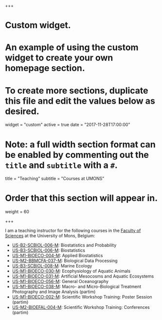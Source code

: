 +++
# Custom widget.
# An example of using the custom widget to create your own homepage section.
# To create more sections, duplicate this file and edit the values below as desired.
widget = "custom"
active = true
date = "2017-11-28T17:00:00"

# Note: a full width section format can be enabled by commenting out the `title` and `subtitle` with a `#`.
title = "Teaching"
subtitle = "Courses at UMONS"

# Order that this section will appear in.
weight = 60

+++

I am a teaching instructor for the following courses in the [Faculty of Sciences](http://portail.umons.ac.be/fr/universite/facultes/fs/enseignement/pages/pde_fs.aspx) at the University of Mons, Belgium:

- [US-B2-SCBIOL-006-M](http://applications.umons.ac.be/web/en/pde/2017-2018/ue/US-B2-SCBIOL-006-M.htm): Biostatistics and Probability
- [US-B3-SCBIOL-006-M](http://applications.umons.ac.be/web/en/pde/2017-2018/ue/US-B3-SCBIOL-006-M.htm): Biostatistics
- [US-M1-BIOECO-004-M](http://applications.umons.ac.be/web/en/pde/2017-2018/ue/US-M1-BIOECO-004-M.htm): Applied Biostatistics
- [US-M2-BBMCFA-037-M](http://applications.umons.ac.be/web/en/pde/2017-2018/ue/US-M2-BBMCFA-037-M.htm): Biological Data Processing
- [US-B3-SCBIOL-008-M](http://applications.umons.ac.be/web/en/pde/2017-2018/ue/US-B3-SCBIOL-008-M.htm): Marine Ecology
- [US-M1-BIOECO-030-M](http://applications.umons.ac.be/web/en/pde/2017-2018/ue/US-M1-BIOECO-030-M.htm): Ecophysiology of Aquatic Animals
- [US-M1-BIOECO-031-M](http://applications.umons.ac.be/web/en/pde/2017-2018/ue/US-M1-BIOECO-031-M.htm): Artificial Mesocosms and Aquatic Ecosystems
- [US-M1-BIOECO-056-M](http://applications.umons.ac.be/web/en/pde/2017-2018/ue/US-M1-BIOECO-056-M.htm): General Oceanography
- [US-M1-BIOECO-038-M](http://applications.umons.ac.be/web/en/pde/2017-2018/ue/US-M1-BIOECO-038-M.htm): Macro- and Micro-Biological Treatment Photography and Image Analysis (partim)
- [US-M1-BIOECO-002-M](http://applications.umons.ac.be/web/en/pde/2017-2018/ue/US-M1-BIOECO-002-M.htm): Scientific Workshop Training: Poster Session (partim)
- [US-M2-BIOEFAL-004-M](http://applications.umons.ac.be/web/en/pde/2017-2018/ue/US-M2-BIOEFA-004-M.htm): Scientific Workshop Training: Conferences (partim)

